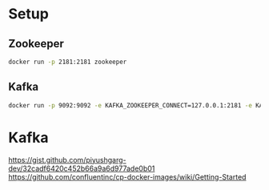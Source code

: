 # Setup


## Zookeeper
```bash
docker run -p 2181:2181 zookeeper
```

## Kafka
```bash
docker run -p 9092:9092 -e KAFKA_ZOOKEEPER_CONNECT=127.0.0.1:2181 -e KAFKA_ADVERTISED_LISTENERS=PLAINTEXT://192.168.1.13:9092 -e KAFKA_OFFSETS_TOPIC_REPLICATION_FACTOR=1 confluentinc/cp-kafka
```

# Kafka

https://gist.github.com/piyushgarg-dev/32cadf6420c452b66a9a6d977ade0b01
https://github.com/confluentinc/cp-docker-images/wiki/Getting-Started
